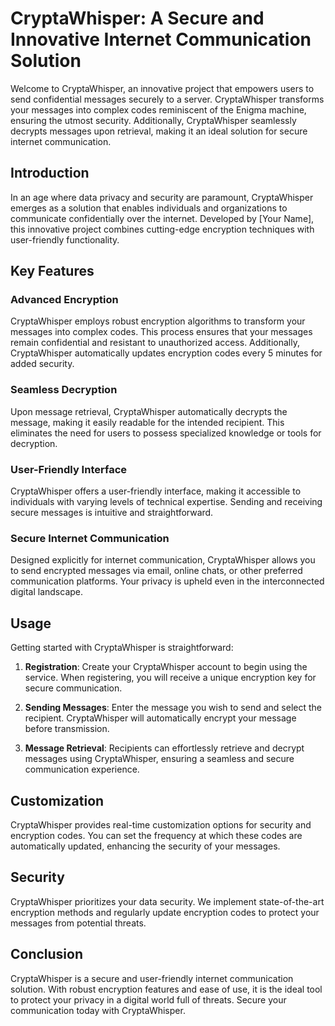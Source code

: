 # CryptaWhisper: A Secure and Innovative Internet Communication Solution

Welcome to CryptaWhisper, an innovative project that empowers users to send confidential messages securely to a server. CryptaWhisper transforms your messages into complex codes reminiscent of the Enigma machine, ensuring the utmost security. Additionally, CryptaWhisper seamlessly decrypts messages upon retrieval, making it an ideal solution for secure internet communication.

## Introduction
In an age where data privacy and security are paramount, CryptaWhisper emerges as a solution that enables individuals and organizations to communicate confidentially over the internet. Developed by [Your Name], this innovative project combines cutting-edge encryption techniques with user-friendly functionality.

## Key Features
### Advanced Encryption
CryptaWhisper employs robust encryption algorithms to transform your messages into complex codes. This process ensures that your messages remain confidential and resistant to unauthorized access. Additionally, CryptaWhisper automatically updates encryption codes every 5 minutes for added security.

### Seamless Decryption
Upon message retrieval, CryptaWhisper automatically decrypts the message, making it easily readable for the intended recipient. This eliminates the need for users to possess specialized knowledge or tools for decryption.

### User-Friendly Interface
CryptaWhisper offers a user-friendly interface, making it accessible to individuals with varying levels of technical expertise. Sending and receiving secure messages is intuitive and straightforward.

### Secure Internet Communication
Designed explicitly for internet communication, CryptaWhisper allows you to send encrypted messages via email, online chats, or other preferred communication platforms. Your privacy is upheld even in the interconnected digital landscape.

## Usage
Getting started with CryptaWhisper is straightforward:

1. **Registration**: Create your CryptaWhisper account to begin using the service. When registering, you will receive a unique encryption key for secure communication.

2. **Sending Messages**: Enter the message you wish to send and select the recipient. CryptaWhisper will automatically encrypt your message before transmission.

3. **Message Retrieval**: Recipients can effortlessly retrieve and decrypt messages using CryptaWhisper, ensuring a seamless and secure communication experience.

## Customization
CryptaWhisper provides real-time customization options for security and encryption codes. You can set the frequency at which these codes are automatically updated, enhancing the security of your messages.

## Security
CryptaWhisper prioritizes your data security. We implement state-of-the-art encryption methods and regularly update encryption codes to protect your messages from potential threats.

## Conclusion
CryptaWhisper is a secure and user-friendly internet communication solution. With robust encryption features and ease of use, it is the ideal tool to protect your privacy in a digital world full of threats. Secure your communication today with CryptaWhisper.
